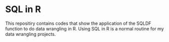 # SQL in R

This repositiry contains codes that show the application of the SQLDF function to do data wrangling in R. Using SQL in R is a normal routine for my data wrangling projects. 
